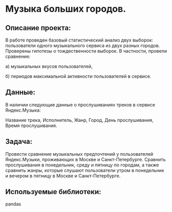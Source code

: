 # Музыка больших городов.

## Описание проекта:

В работе проведен базовый статистический анализ двух выборок: пользователи одного музыкального сервиса из двух разных городов. Проверены гипотезы о тождественности выборок. В частности, провели сравнение:

а) музыкальных вкусов пользователей,

б) периодов максимальной активности пользователей в сервисе.

## Данные:

В наличии следующие данные о прослушиваниях треков в сервисе Яндекс.Музыка:

Название трека, Исполнитель, Жанр, Город, День прослушивания, Время прослушивания.

## Задача:

Провести сравнение музыкальных предпочтений у пользователей Яндекс.Музыки, проживающих в Москве и Санкт-Петербурге. Сравнить прослушивания в понедельник, среду и пятницу по городам, а также сравнить жанры, которые слушают пользователи утром в понедельник и вечером в пятницу в Москве и Санкт-Петербурге.

## Используемые библиотеки:

pandas
